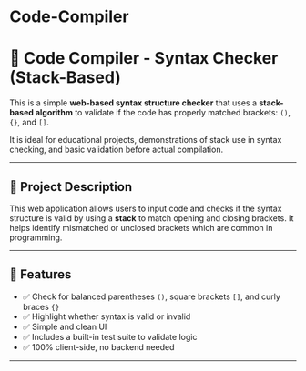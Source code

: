 # Code-Compiler
# 🧠 Code Compiler - Syntax Checker (Stack-Based)

This is a simple **web-based syntax structure checker** that uses a **stack-based algorithm** to validate if the code has properly matched brackets: `()`, `{}`, and `[]`.

It is ideal for educational projects, demonstrations of stack use in syntax checking, and basic validation before actual compilation.

---

## 📌 Project Description

This web application allows users to input code and checks if the syntax structure is valid by using a **stack** to match opening and closing brackets. It helps identify mismatched or unclosed brackets which are common in programming.

---

## 🚀 Features

- ✅ Check for balanced parentheses `()`, square brackets `[]`, and curly braces `{}`
- ✅ Highlight whether syntax is valid or invalid
- ✅ Simple and clean UI
- ✅ Includes a built-in test suite to validate logic
- ✅ 100% client-side, no backend needed

---


